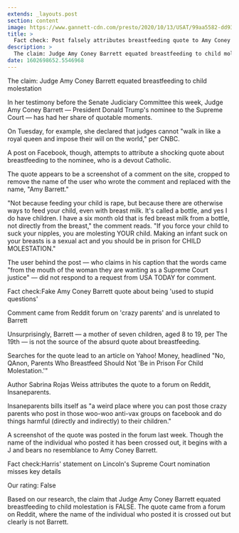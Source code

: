 ```yaml
--- 
extends: _layouts.post 
section: content 
image: https://www.gannett-cdn.com/presto/2020/10/13/USAT/99aa5582-dd93-431d-9b14-cbcc8e0ee983-AP_Supreme_Court_Barrett_3.jpg?crop=2999,1687,x0,y152&width=2999&height=1687&format=pjpg&auto=webp 
title: > 
  Fact check: Post falsely attributes breastfeeding quote to Amy Coney Barrett 
description: > 
  The claim: Judge Amy Coney Barrett equated breastfeeding to child molestationIn her testimony before the Senate Judiciary Committee this week, Judge Amy Coney Barrett — President Donald Trump's nominee to the Supreme Court — has had her share of quotable moments.A post on Facebook, though, attempts to attribute a shocking quote about breastfeeding to the nominee, who is a devout Catholic.Fact check:Fake Amy Coney Barrett quote about being 'used to stupid questions'Comment came from Reddit forum on 'crazy parents' and is unrelated to BarrettUnsurprisingly, Barrett — a mother of seven children, aged 8 to 19, per The 19th — is not the source of the absurd quote about breastfeeding.Though the name of the individual who posted it has been crossed out, it begins with a J and bears no resemblance to Amy Coney Barrett.Fact check:Harris' statement on Lincoln's Supreme Court nomination misses key detailsOur rating: FalseBased on our research, the claim that Judge Amy Coney Barrett equated breastfeeding to child molestation is FALSE. 
date: 1602698652.5546968 
--- 
```

The claim: Judge Amy Coney Barrett equated breastfeeding to child molestation

In her testimony before the Senate Judiciary Committee this week, Judge Amy Coney Barrett — President Donald Trump's nominee to the Supreme Court — has had her share of quotable moments.

On Tuesday, for example, she declared that judges cannot "walk in like a royal queen and impose their will on the world," per CNBC.

A post on Facebook, though, attempts to attribute a shocking quote about breastfeeding to the nominee, who is a devout Catholic.

The quote appears to be a screenshot of a comment on the site, cropped to remove the name of the user who wrote the comment and replaced with the name, "Amy Barrett."

"Not because feeding your child is rape, but because there are otherwise ways to feed your child, even with breast milk. It's called a bottle, and yes I do have children. I have a six month old that is fed breast milk from a bottle, not directly from the breast," the comment reads. "If you force your child to suck your nipples, you are molesting YOUR child. Making an infant suck on your breasts is a sexual act and you should be in prison for CHILD MOLESTATION."

The user behind the post — who claims in his caption that the words came "from the mouth of the woman they are wanting as a Supreme Court justice" — did not respond to a request from USA TODAY for comment.

Fact check:Fake Amy Coney Barrett quote about being 'used to stupid questions'

Comment came from Reddit forum on 'crazy parents' and is unrelated to Barrett

Unsurprisingly, Barrett — a mother of seven children, aged 8 to 19, per The 19th — is not the source of the absurd quote about breastfeeding.

Searches for the quote lead to an article on Yahoo! Money, headlined "No, QAnon, Parents Who Breastfeed Should Not 'Be in Prison For Child Molestation.'"

Author Sabrina Rojas Weiss attributes the quote to a forum on Reddit, Insaneparents.

Insaneparents bills itself as "a weird place where you can post those crazy parents who post in those woo-woo anti-vax groups on facebook and do things harmful (directly and indirectly) to their children."

A screenshot of the quote was posted in the forum last week. Though the name of the individual who posted it has been crossed out, it begins with a J and bears no resemblance to Amy Coney Barrett.

Fact check:Harris' statement on Lincoln's Supreme Court nomination misses key details

Our rating: False

Based on our research, the claim that Judge Amy Coney Barrett equated breastfeeding to child molestation is FALSE. The quote came from a forum on Reddit, where the name of the individual who posted it is crossed out but clearly is not Barrett.